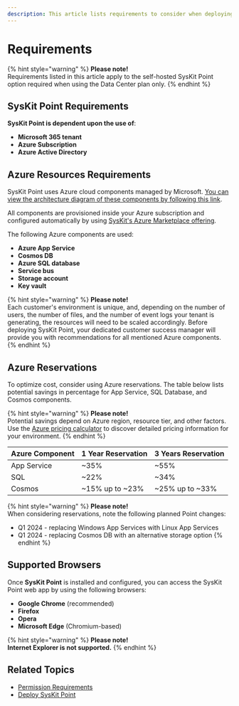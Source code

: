 ```yaml
---
description: This article lists requirements to consider when deploying SysKit Point in your Azure subscription.
---
```


# Requirements

{% hint style="warning" %}
**Please note!**  
Requirements listed in this article apply to the self-hosted SysKit Point option required when using the Data Center plan only.
{% endhint %}

## SysKit Point Requirements

**SysKit Point is dependent upon the use of**:
* **Microsoft 365 tenant**
* **Azure Subscription**
* **Azure Active Directory** 

## Azure Resources Requirements

SysKit Point uses Azure cloud components managed by Microsoft. [You can view the architecture diagram of these components by following this link](https://www.syskit.com/products/point/resources/architecture-diagrams/).

All components are provisioned inside your Azure subscription and configured automatically by using [SysKit's Azure Marketplace offering](https://azuremarketplace.microsoft.com/en-us/marketplace/apps/syskitltd.syskit_point?exp=ubp8&tab=Overview). 

The following Azure components are used:
* **Azure App Service**
* **Cosmos DB**
* **Azure SQL database**
* **Service bus**
* **Storage account**
* **Key vault**


{% hint style="warning" %}
**Please note!**  
Each customer's environment is unique, and, depending on the number of users, the number of files, and the number of event logs your tenant is generating, the resources will need to be scaled accordingly.
Before deploying SysKit Point, your dedicated customer success manager will provide you with recommendations for all mentioned Azure components.
{% endhint %}

## Azure Reservations

To optimize cost, consider using Azure reservations.
The table below lists potential savings in percentage for App Service, SQL Database, and Cosmos components.

{% hint style="warning" %}
**Please note!**  
Potential savings depend on Azure region, resource tier, and other factors. 
Use the [Azure pricing calculator](https://azure.microsoft.com/en-us/pricing/calculator/) to discover detailed pricing information for your environment.
{% endhint %}

| Azure Component | 1 Year Reservation | 3 Years Reservation |
| :--- | :--- | :--- |
| App Service | ~35% | ~55% |
| SQL | ~22% | ~34% |
| Cosmos | ~15% up to ~23% | ~25% up to ~33% |

{% hint style="warning" %}
**Please note!**  
When considering reservations, note the following planned Point changes:
* Q1 2024 - replacing Windows App Services with Linux App Services
* Q1 2024 - replacing Cosmos DB with an alternative storage option
{% endhint %}

## Supported Browsers

Once **SysKit Point** is installed and configured, you can access the SysKit Point web app by using the following browsers:

* **Google Chrome** \(recommended\)
* **Firefox**
* **Opera**
* **Microsoft Edge** \(Chromium-based\)

{% hint style="warning" %}
**Please note!**  
**Internet Explorer is not supported.**
{% endhint %}

## Related Topics

* [Permission Requirements](../../requirements/permission-requirements.md)
* [Deploy SysKit Point](deploy-syskit-point.md)

